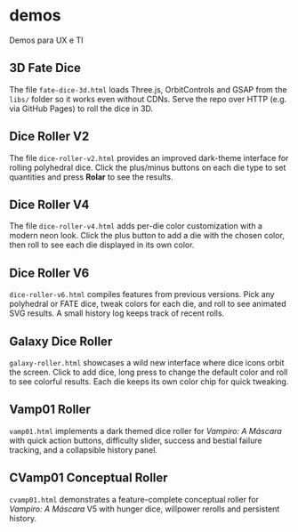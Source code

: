 # demos
Demos para UX e TI

## 3D Fate Dice

The file `fate-dice-3d.html` loads Three.js, OrbitControls and GSAP from the `libs/` folder so it works even without CDNs. Serve the repo over HTTP (e.g. via GitHub Pages) to roll the dice in 3D.

## Dice Roller V2

The file `dice-roller-v2.html` provides an improved dark-theme interface for rolling polyhedral dice. Click the plus/minus buttons on each die type to set quantities and press **Rolar** to see the results.

## Dice Roller V4

The file `dice-roller-v4.html` adds per-die color customization with a modern neon look. Click the plus button to add a die with the chosen color, then roll to see each die displayed in its own color.

## Dice Roller V6

`dice-roller-v6.html` compiles features from previous versions. Pick any polyhedral or FATE dice, tweak colors for each die, and roll to see animated SVG results. A small history log keeps track of recent rolls.

## Galaxy Dice Roller

`galaxy-roller.html` showcases a wild new interface where dice icons orbit the screen. Click to add dice, long press to change the default color and roll to see colorful results. Each die keeps its own color chip for quick tweaking.

## Vamp01 Roller

`vamp01.html` implements a dark themed dice roller for *Vampiro: A Máscara* with quick action buttons, difficulty slider, success and bestial failure tracking, and a collapsible history panel.

## CVamp01 Conceptual Roller

`cvamp01.html` demonstrates a feature-complete conceptual roller for *Vampiro: A Máscara* V5 with hunger dice, willpower rerolls and persistent history.
